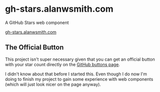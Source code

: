 # gh-stars.alanwsmith.com 

A GitHub Stars web component

[gh-stars.alanwsmith.com](https://gh-stars.alanwsmith.com/)


## The Official Button

This project isn't super necessary given that 
you can get an official button with your star 
count directly on the [GitHub buttons page](https://buttons.github.io/).

I didn't know about that before I started this. Even
though I do now I'm doing to finish my project
to gain some experience with web components (which
will just look nicer on the page anyway).





